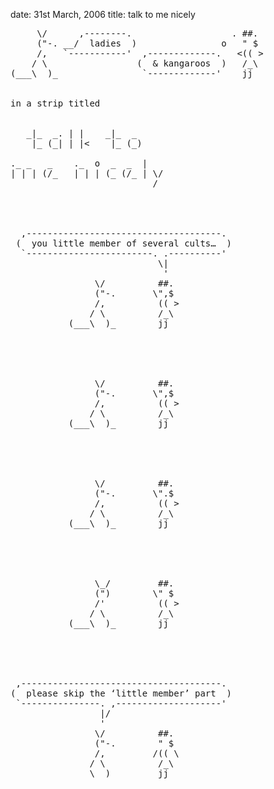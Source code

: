 date: 31st March, 2006
title: talk to me nicely

<pre>
     \/      ,--------.                   . ##. 
     ("-. __/  ladies  )                o   " $ 
     /,   `-----------'  ,-------------.   <(( >
    / \                 (  & kangaroos  )   /_\ 
(___\  )_                `-------------'    jj  


in a strip titled


   _|_  _. | |    _|_  _     
    |_ (_| | |<    |_ (_)    

._ _   _    ._  o  _  _  |   
| | | (/_   | | | (_ (/_ | \/
                           / 




  ,-------------------------------------. 
 (  you little member of several cults…  )
  `------------------------. .----------' 
                            \|            
                             '            
                \/          ##.           
                ("-.       \",$           
                /,          (( >          
               / \          /_\           
           (___\  )_        jj            





                \/          ##.           
                ("-.       \",$           
                /,          (( >          
               / \          /_\           
           (___\  )_        jj            





                \/          ##.           
                ("-.       \".$           
                /,          (( >          
               / \          /_\           
           (___\  )_        jj            





                \_/         ##.           
                (")        \" $           
                /'          (( >          
               / \          /_\           
           (___\  )_        jj            





 ,--------------------------------------. 
(  please skip the ‘little member’ part  )
 `---------------. ,--------------------' 
                 |/                       
                 '                        
                \/          ##.           
                ("-.        " $           
                /,         /(( \          
               / \          /_\           
           ____\  )_        jj            
</pre>
